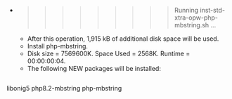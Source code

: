 * >>>>>>>>> Running inst-std-xtra-opw-php-mbstring.sh ...
  * After this operation, 1,915 kB of additional disk space will be used.
  * Install php-mbstring.
  * Disk size = 7569600K. Space Used = 2568K. Runtime = 00:00:00:04.
  * The following NEW packages will be installed:
  ```bash
libonig5 php8.2-mbstring php-mbstring
  ```
